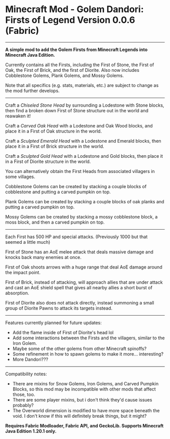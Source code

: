 # Minecraft Mod - Golem Dandori: Firsts of Legend Version 0.0.6 (Fabric)

---

**A simple mod to add the Golem Firsts from Minecraft Legends into Minecraft Java Edition.**

Currently contains all the Firsts, including the First of Stone, the First of Oak, the First of Brick, and the first of Diorite.
Also now includes Cobblestone Golems, Plank Golems, and Mossy Golems.

Note that all specifics (e.g. stats, materials, etc.) are subject to change as the mod further develops.

---

Craft a *Chiseled Stone Head* by surrounding a Lodestone with Stone blocks, then find a broken down First of Stone structure out in the world and reawaken it!

Craft a *Carved Oak Head* with a Lodestone and Oak Wood blocks, and place it in a First of Oak structure in the world.

Craft a *Sculpted Emerald Head* with a Lodestone and Emerald blocks, then place it in a First of Brick structure in the world.

Craft a *Sculpted Gold Head* with a Lodestone and Gold blocks, then place it in a First of Diorite structure in the world.

You can alternatively obtain the First Heads from associated villagers in some villages.

Cobblestone Golems can be created by stacking a couple blocks of cobblestone and putting a carved pumpkin on top.

Plank Golems can be created by stacking a couple blocks of oak planks and putting a carved pumpkin on top.

Mossy Golems can be created by stacking a mossy cobblestone block, a moss block, and then a carved pumpkin on top.

---

Each First has 500 HP and special attacks. (Previously 1000 but that seemed a little much)

First of Stone has an AoE melee attack that deals massive damage and knocks back many enemies at once.

First of Oak shoots arrows with a huge range that deal AoE damage around the impact point.

First of Brick, instead of attacking, will approach allies that are under attack and cast an AoE shield spell that gives all nearby allies a short burst of absorption.

First of Diorite also does not attack directly, instead summoning a small group of Diorite Pawns to attack its targets instead.

---

Features currently planned for future updates:
+ Add the flame inside of First of Diorite's head lol
+ Add some interactions between the Firsts and the villagers, similar to the Iron Golem.
+ Maybe some of the other golems from other Minecraft spinoffs?
+ Some refinement in how to spawn golems to make it more... interesting?
+ More Dandori???

---

Compatibility notes:
+ There are mixins for Snow Golems, Iron Golems, and Carved Pumpkin Blocks, so this mod may be incompatible with other mods that affect those, too.
+ There are some player mixins, but i don't think they'd cause issues probably?
+ The Overworld dimension is modified to have more space beneath the void. I don't know if this will definitely break things, but it might?

**Requires Fabric Modloader, Fabric API, and GeckoLib. Supports Minecraft Java Edition 1.20.1 only.**